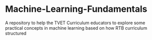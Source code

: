 # Machine-Learning-Fundamentals
A repository to help the TVET Curriculum educators to explore some practical concepts in machine learning based on how RTB curriculum structured
